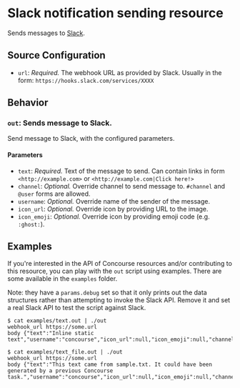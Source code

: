 Slack notification sending resource
===================================

Sends messages to [Slack](https://slack.com).

Source Configuration
--------------------

-	`url`: *Required.* The webhook URL as provided by Slack. Usually in the form: `https://hooks.slack.com/services/XXXX`

Behavior
--------

### `out`: Sends message to Slack.

Send message to Slack, with the configured parameters.

#### Parameters

-	`text`: *Required.* Text of the message to send. Can contain links in form `<http://example.com>` or `<http://example.com|Click here!>`
-	`channel`: *Optional.* Override channel to send message to. `#channel` and `@user` forms are allowed.
-	`username`: *Optional.* Override name of the sender of the message.
-	`icon_url`: *Optional.* Override icon by providing URL to the image.
-	`icon_emoji`: *Optional.* Override icon by providing emoji code (e.g. `:ghost:`).

Examples
--------

If you're interested in the API of Concourse resources and/or contributing to this resource, you can play with the `out` script using examples. There are some available in the `examples` folder.

Note: they have a `params.debug` set so that it only prints out the data structures rather than attempting to invoke the Slack API. Remove it and set a real Slack API to test the script against Slack.

```
$ cat examples/text.out | ./out
webhook_url https://some.url
body {"text":"Inline static text","username":"concourse","icon_url":null,"icon_emoji":null,"channel":null}

$ cat examples/text_file.out | ./out
webhook_url https://some.url
body {"text":"This text came from sample.txt. It could have been generated by a previous Concourse task.","username":"concourse","icon_url":null,"icon_emoji":null,"channel":null}
```
